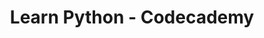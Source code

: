 ---
schema: default
title: Learn Python - Codecademy
organization: Codecademy
notes: >-
  In 10 hours, learn the basics of the world's fastest growing and most popular
  programming language used by software engineers, analysts, data scientists,
  and machine learning engineers alike.
resources:
  - name: Learn Python - Cdecademy
    url: 'https://www.codecademy.com/learn/learn-python'
    format: ''
license: 'https://creativecommons.org/publicdomain/zero/1.0/'
category:
  - Training & Education Resources
maintainer: ''
maintainer_email: ''
---